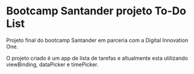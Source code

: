 # Bootcamp Santander projeto To-Do List

Projeto final do bootcamp Santander em parceria com a Digital Innovation One.

O projeto criado é um app de lista de tarefas e altualmente esta utilizando viewBinding, dataPicker e timePicker.
